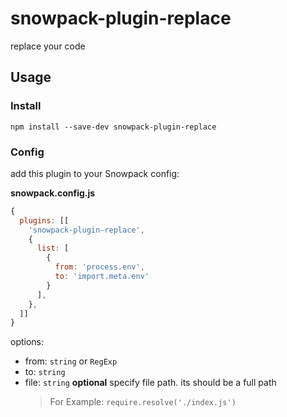 # snowpack-plugin-replace
replace your code


## Usage

### Install

```
npm install --save-dev snowpack-plugin-replace
```

### Config

add this plugin to your Snowpack config:

**snowpack.config.js**
```javascript
{
  plugins: [[
    'snowpack-plugin-replace',
    {
      list: [
        {
          from: 'process.env',
          to: 'import.meta.env'
        }
      ],
    },
  ]]
}
```

options:
- from: `string` or `RegExp`
- to: `string`
- file: `string` **optional** specify file path. its should be a full path
  > For Example: `require.resolve('./index.js')`
